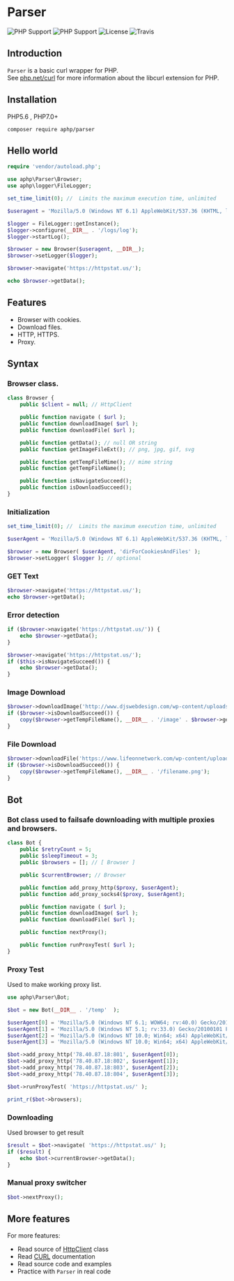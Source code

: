 # Parser

![PHP Support](https://img.shields.io/badge/php%20tested-5.6-brightgreen.svg)
![PHP Support](https://img.shields.io/badge/php%20tested-7.1-brightgreen.svg)
![License](https://img.shields.io/badge/license-MIT-green.svg)
![Travis](https://api.travis-ci.org/GonistLelatel/aphp_parser.svg?branch=master)

## Introduction

`Parser` is a basic curl wrapper for PHP.<br>
See [php.net/curl](https://www.php.net/curl) for more information about the libcurl extension for PHP.

## Installation
PHP5.6 , PHP7.0+

`composer require aphp/parser`

## Hello world

```php
require 'vendor/autoload.php';

use aphp\Parser\Browser;
use aphp\logger\FileLogger;

set_time_limit(0); //  Limits the maximum execution time, unlimited

$useragent = 'Mozilla/5.0 (Windows NT 6.1) AppleWebKit/537.36 (KHTML, like Gecko) Chrome/41.0.2228.0 Safari/537.36';

$logger = FileLogger::getInstance();
$logger->configure(__DIR__ . '/logs/log');
$logger->startLog();

$browser = new Browser($useragent, __DIR__);
$browser->setLogger($logger);

$browser->navigate('https://httpstat.us/');

echo $browser->getData();
```

## Features

* Browser with cookies.
* Download files.
* HTTP, HTTPS.
* Proxy.

## Syntax
### Browser class.
```php
class Browser {
	public $client = null; // HttpClient

	public function navigate ( $url );
	public function downloadImage( $url );
	public function downloadFile( $url );

	public function getData(); // null OR string
	public function getImageFileExt(); // png, jpg, gif, svg

	public function getTempFileMime(); // mime string
	public function getTempFileName();

	public function isNavigateSucceed();
	public function isDownloadSucceed();
}
```
### Initialization
```php
set_time_limit(0); //  Limits the maximum execution time, unlimited

$userAgent = 'Mozilla/5.0 (Windows NT 6.1) AppleWebKit/537.36 (KHTML, like Gecko) Chrome/41.0.2228.0 Safari/537.36';

$browser = new Browser( $userAgent, 'dirForCookiesAndFiles' );
$browser->setLogger( $logger ); // optional
```
### GET Text
```php
$browser->navigate('https://httpstat.us/');
echo $browser->getData();
```
### Error detection
```php
if ($browser->navigate('https://httpstat.us/')) {
	echo $browser->getData();
}

$browser->navigate('https://httpstat.us/');
if ($this->isNavigateSucceed()) {
	echo $browser->getData();
}
```
### Image Download
```php
$browser->downloadImage('http://www.djswebdesign.com/wp-content/uploads/2012/05/PHP-MySQL.png');
if ($browser->isDownloadSucceed()) {
	copy($browser->getTempFileName(), __DIR__ . '/image' . $browser->getImageFileExt());
}
```
### File Download
```php
$browser->downloadFile('https://www.lifeonnetwork.com/wp-content/uploads/2017/11/download.png');
if ($browser->isDownloadSucceed()) {
	copy($browser->getTempFileName(), __DIR__ . '/filename.png');
}
```
## Bot
### Bot class used to failsafe downloading with multiple proxies and browsers.
```php
class Bot {
	public $retryCount = 5;
	public $sleepTimeout = 3;
	public $browsers = []; // [ Browser ]

	public $currentBrowser; // Browser

	public function add_proxy_http($proxy, $userAgent);
	public function add_proxy_socks4($proxy, $userAgent);

	public function navigate ( $url ); 
	public function downloadImage( $url );
	public function downloadFile( $url );

	public function nextProxy();

	public function runProxyTest( $url ); 
}
```
### Proxy Test
Used to make working proxy list.
```php
use aphp\Parser\Bot;

$bot = new Bot(__DIR__ . '/temp'  );

$userAgent[0] = 'Mozilla/5.0 (Windows NT 6.1; WOW64; rv:40.0) Gecko/20100101 Firefox/40.1';
$userAgent[1] = 'Mozilla/5.0 (Windows NT 5.1; rv:33.0) Gecko/20100101 Firefox/33.0';
$userAgent[2] = 'Mozilla/5.0 (Windows NT 10.0; Win64; x64) AppleWebKit/537.36 (KHTML, like Gecko) Chrome/60.0.3112.113 Safari/537.36';
$userAgent[3] = 'Mozilla/5.0 (Windows NT 10.0; Win64; x64) AppleWebKit/537.36 (KHTML, like Gecko) Chrome/63.0.3239.132 Safari/537.36';

$bot->add_proxy_http('78.40.87.18:801', $userAgent[0]);
$bot->add_proxy_http('78.40.87.18:802', $userAgent[1]);
$bot->add_proxy_http('78.40.87.18:803', $userAgent[2]);
$bot->add_proxy_http('78.40.87.18:804', $userAgent[3]);

$bot->runProxyTest( 'https://httpstat.us/' );

print_r($bot->browsers);
```
### Downloading
Used browser to get result
```php
$result = $bot->navigate( 'https://httpstat.us/' );
if ($result) {
	echo $bot->currentBrowser->getData();
}
```
### Manual proxy switcher
```php
$bot->nextProxy();
```
## More features
For more features:
* Read source of [HttpClient](src/HttpClient.php) class
* Read [CURL](https://www.php.net/curl) documentation
* Read source code and examples
* Practice with `Parser` in real code